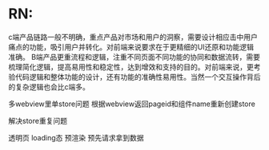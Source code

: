 # RN:

c端产品链路一般不明确，重点产品对市场和用户的洞察，需要设计相应击中用户痛点的功能，吸引用户并转化。对前端来说要求在于更精细的UI还原和功能逻辑准确。
B端产品更重流程和逻辑，注重不同页面不同功能的协同和数据流转，需要梳理简化逻辑，提高易用性和稳定性，达到增效和支持的目的。对前端来说，更考验代码逻辑和整体功能的设计，还有功能的准确性易用性。当然一个交互操作背后的复杂逻辑也会比c端多。





多webview里单store问题
根据webview返回pageid和组件name重新创建store

解决store重复问题



透明页 
loading态
预渲染 预先请求拿到数据